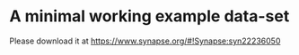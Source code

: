 # A minimal working example data-set

Please download it at https://www.synapse.org/#!Synapse:syn22236050
